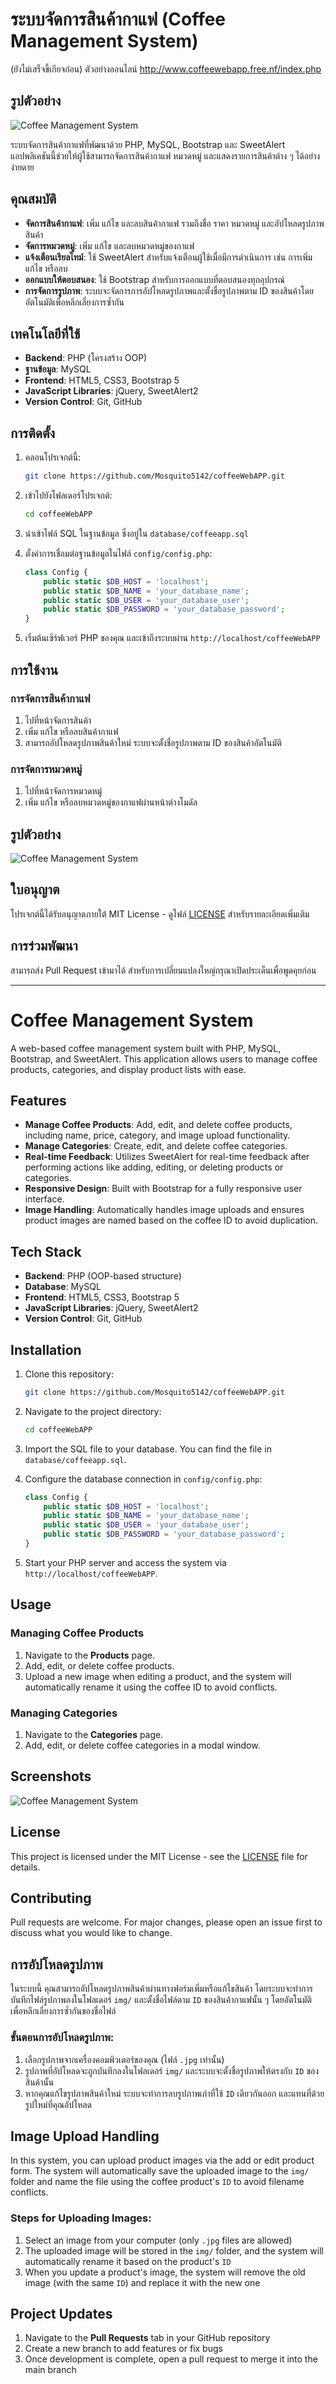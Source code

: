 # ระบบจัดการสินค้ากาแฟ (Coffee Management System)
(ยังไม่เสร็จขี้เกียจก่อน)
ตัวอย่างออนไลน์
http://www.coffeewebapp.free.nf/index.php
## รูปตัวอย่าง

![Coffee Management System](img/screenshot.jpg)

ระบบจัดการสินค้ากาแฟที่พัฒนาด้วย PHP, MySQL, Bootstrap และ SweetAlert แอปพลิเคชันนี้ช่วยให้ผู้ใช้สามารถจัดการสินค้ากาแฟ หมวดหมู่ และแสดงรายการสินค้าต่าง ๆ ได้อย่างง่ายดาย

## คุณสมบัติ

- **จัดการสินค้ากาแฟ**: เพิ่ม แก้ไข และลบสินค้ากาแฟ รวมถึงชื่อ ราคา หมวดหมู่ และอัปโหลดรูปภาพสินค้า
- **จัดการหมวดหมู่**: เพิ่ม แก้ไข และลบหมวดหมู่ของกาแฟ
- **แจ้งเตือนเรียลไทม์**: ใช้ SweetAlert สำหรับแจ้งเตือนผู้ใช้เมื่อมีการดำเนินการ เช่น การเพิ่ม แก้ไข หรือลบ
- **ออกแบบให้ตอบสนอง**: ใช้ Bootstrap สำหรับการออกแบบที่ตอบสนองทุกอุปกรณ์
- **การจัดการรูปภาพ**: ระบบจะจัดการการอัปโหลดรูปภาพและตั้งชื่อรูปภาพตาม ID ของสินค้าโดยอัตโนมัติเพื่อหลีกเลี่ยงการซ้ำกัน

## เทคโนโลยีที่ใช้

- **Backend**: PHP (โครงสร้าง OOP)
- **ฐานข้อมูล**: MySQL
- **Frontend**: HTML5, CSS3, Bootstrap 5
- **JavaScript Libraries**: jQuery, SweetAlert2
- **Version Control**: Git, GitHub

## การติดตั้ง

1. คลอนโปรเจกต์นี้:

    ```bash
    git clone https://github.com/Mosquito5142/coffeeWebAPP.git
    ```

2. เข้าไปยังโฟลเดอร์โปรเจกต์:

    ```bash
    cd coffeeWebAPP
    ```

3. นำเข้าไฟล์ SQL ในฐานข้อมูล ซึ่งอยู่ใน `database/coffeeapp.sql`

4. ตั้งค่าการเชื่อมต่อฐานข้อมูลในไฟล์ `config/config.php`:

    ```php
    class Config {
        public static $DB_HOST = 'localhost';
        public static $DB_NAME = 'your_database_name';
        public static $DB_USER = 'your_database_user';
        public static $DB_PASSWORD = 'your_database_password';
    }
    ```

5. เริ่มต้นเซิร์ฟเวอร์ PHP ของคุณ และเข้าถึงระบบผ่าน `http://localhost/coffeeWebAPP`

## การใช้งาน

### การจัดการสินค้ากาแฟ

1. ไปที่หน้าจัดการสินค้า
2. เพิ่ม แก้ไข หรือลบสินค้ากาแฟ
3. สามารถอัปโหลดรูปภาพสินค้าใหม่ ระบบจะตั้งชื่อรูปภาพตาม ID ของสินค้าอัตโนมัติ

### การจัดการหมวดหมู่

1. ไปที่หน้าจัดการหมวดหมู่
2. เพิ่ม แก้ไข หรือลบหมวดหมู่ของกาแฟผ่านหน้าต่างโมดัล

## รูปตัวอย่าง

![Coffee Management System](img/screenshot.png)

## ใบอนุญาต

โปรเจกต์นี้ได้รับอนุญาตภายใต้ MIT License - ดูไฟล์ [LICENSE](LICENSE) สำหรับรายละเอียดเพิ่มเติม

## การร่วมพัฒนา

สามารถส่ง Pull Request เข้ามาได้ สำหรับการเปลี่ยนแปลงใหญ่กรุณาเปิดประเด็นเพื่อพูดคุยก่อน

---

# Coffee Management System

A web-based coffee management system built with PHP, MySQL, Bootstrap, and SweetAlert. This application allows users to manage coffee products, categories, and display product lists with ease.

## Features

- **Manage Coffee Products**: Add, edit, and delete coffee products, including name, price, category, and image upload functionality.
- **Manage Categories**: Create, edit, and delete coffee categories.
- **Real-time Feedback**: Utilizes SweetAlert for real-time feedback after performing actions like adding, editing, or deleting products or categories.
- **Responsive Design**: Built with Bootstrap for a fully responsive user interface.
- **Image Handling**: Automatically handles image uploads and ensures product images are named based on the coffee ID to avoid duplication.

## Tech Stack

- **Backend**: PHP (OOP-based structure)
- **Database**: MySQL
- **Frontend**: HTML5, CSS3, Bootstrap 5
- **JavaScript Libraries**: jQuery, SweetAlert2
- **Version Control**: Git, GitHub

## Installation

1. Clone this repository:

    ```bash
    git clone https://github.com/Mosquito5142/coffeeWebAPP.git
    ```

2. Navigate to the project directory:

    ```bash
    cd coffeeWebAPP
    ```

3. Import the SQL file to your database. You can find the file in `database/coffeeapp.sql`.

4. Configure the database connection in `config/config.php`:

    ```php
    class Config {
        public static $DB_HOST = 'localhost';
        public static $DB_NAME = 'your_database_name';
        public static $DB_USER = 'your_database_user';
        public static $DB_PASSWORD = 'your_database_password';
    }
    ```

5. Start your PHP server and access the system via `http://localhost/coffeeWebAPP`.

## Usage

### Managing Coffee Products

1. Navigate to the **Products** page.
2. Add, edit, or delete coffee products.
3. Upload a new image when editing a product, and the system will automatically rename it using the coffee ID to avoid conflicts.

### Managing Categories

1. Navigate to the **Categories** page.
2. Add, edit, or delete coffee categories in a modal window.

## Screenshots

![Coffee Management System](img/screenshot.png)

## License

This project is licensed under the MIT License - see the [LICENSE](LICENSE) file for details.

## Contributing

Pull requests are welcome. For major changes, please open an issue first to discuss what you would like to change.

## การอัปโหลดรูปภาพ

ในระบบนี้ คุณสามารถอัปโหลดรูปภาพสินค้าผ่านทางฟอร์มเพิ่มหรือแก้ไขสินค้า โดยระบบจะทำการบันทึกไฟล์รูปภาพลงในโฟลเดอร์ `img/` และตั้งชื่อไฟล์ตาม `ID` ของสินค้ากาแฟนั้น ๆ โดยอัตโนมัติ เพื่อหลีกเลี่ยงการซ้ำกันของชื่อไฟล์

### ขั้นตอนการอัปโหลดรูปภาพ:

1. เลือกรูปภาพจากเครื่องคอมพิวเตอร์ของคุณ (ไฟล์ `.jpg` เท่านั้น)
2. รูปภาพที่อัปโหลดจะถูกบันทึกลงในโฟลเดอร์ `img/` และระบบจะตั้งชื่อรูปภาพให้ตรงกับ `ID` ของสินค้านั้น
3. หากคุณแก้ไขรูปภาพสินค้าใหม่ ระบบจะทำการลบรูปภาพเก่าที่ใช้ `ID` เดียวกันออก และแทนที่ด้วยรูปใหม่ที่คุณอัปโหลด

## Image Upload Handling

In this system, you can upload product images via the add or edit product form. The system will automatically save the uploaded image to the `img/` folder and name the file using the coffee product's `ID` to avoid filename conflicts.

### Steps for Uploading Images:

1. Select an image from your computer (only `.jpg` files are allowed)
2. The uploaded image will be stored in the `img/` folder, and the system will automatically rename it based on the product's `ID`
3. When you update a product's image, the system will remove the old image (with the same `ID`) and replace it with the new one

## Project Updates

1. Navigate to the **Pull Requests** tab in your GitHub repository
2. Create a new branch to add features or fix bugs
3. Once development is complete, open a pull request to merge it into the main branch
